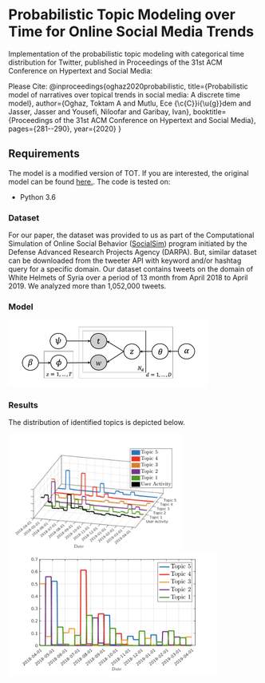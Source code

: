 # Probabilistic Topic Modeling over Time for Online Social Media Trends

Implementation of the probabilistic topic modeling with categorical time distribution for Twitter, published in Proceedings of the 31st ACM Conference on Hypertext and Social Media:

Please Cite:
@inproceedings{oghaz2020probabilistic,
  title={Probabilistic model of narratives over topical trends in social media: A discrete time model},
  author={Oghaz, Toktam A and Mutlu, Ece {\c{C}}i{\u{g}}dem and Jasser, Jasser and Yousefi, Niloofar and Garibay, Ivan},
  booktitle={Proceedings of the 31st ACM Conference on Hypertext and Social Media},
  pages={281--290},
  year={2020}
}

## Requirements

The model is a modified version of TOT. If you are interested, the original model can be found [here.](https://github.com/ahmaurya/topics_over_time). The code is tested on:
- Python 3.6

### Dataset
For our paper, the dataset was provided to us as part of the Computational Simulation of Online Social Behavior ([SocialSim](https://www.darpa.mil/program/computational-simulation-of-online-social-behavior)) program initiated by the Defense Advanced Research Projects Agency (DARPA). But, similar dataset can be downloaded from the tweeter API with keyword and/or hashtag query for a specific domain. Our dataset contains tweets on the domain of White Helmets of Syria over a period of 13 month from April 2018 to April 2019. We analyzed more than 1,052,000 tweets. 

### Model
<img src="figs/graphical_model.png" width="400">

### Results
The distribution of identified topics is depicted below. 

<img src="figs/topics_3d_plot.png" width="350">  <img src="figs/topics_plot.png" width="420">
